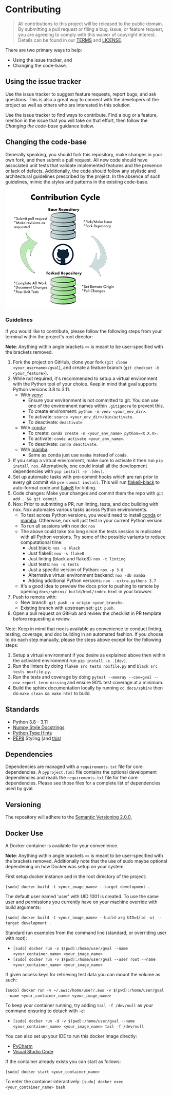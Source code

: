 # Contributing


> All contributions to this project will be released to the public domain.
> By submitting a pull request or filing a bug, issue, or
> feature request, you are agreeing to comply with this waiver of copyright interest.
> Details can be found in our [TERMS](https://github.com/NOAA-OWP/gval/blob/main/TERMS.MD)
> and [LICENSE](https://github.com/NOAA-OWP/gval/blob/main/LICENSE.MD).


There are two primary ways to help:
- Using the issue tracker, and
- Changing the code-base.


## Using the issue tracker

Use the issue tracker to suggest feature requests, report bugs, and ask questions.
This is also a great way to connect with the developers of the project as well
as others who are interested in this solution.

Use the issue tracker to find ways to contribute. Find a bug or a feature, mention in
the issue that you will take on that effort, then follow the _Changing the code-base_
guidance below.


## Changing the code-base

Generally speaking, you should fork this repository, make changes in your
own fork, and then submit a pull request. All new code should have associated
unit tests that validate implemented features and the presence or lack of defects.
Additionally, the code should follow any stylistic and architectural guidelines
prescribed by the project. In the absence of such guidelines, mimic the styles
and patterns in the existing code-base.

![alt text](https://github.com/NOAA-OWP/gval/raw/main/docs/images/ContributionGraphic.png)

### Guidelines

If you would like to contribute, please follow the following steps from your terminal within the project's root director:

**Note**: Anything within angle brackets `<>` is meant to be user-specified with the brackets removed.

1. Fork the project on GitHub, clone your fork (`git clone <your_username>/gval`), and create a feature branch (`git checkout -b <your_feature>`).
2. While not required, it's recommended to setup a virtual environment with the Python tool of your choice. Keep in mind that gval supports Python versions 3.8 to 3.11.
    - With [venv](https://docs.python.org/3/library/venv.html):
        - Ensure your environment is not committed to git. You can use one of the environment names within `.gitignore` to prevent this.
        - To create environment: `python -m venv <your_env_dir>`.
        - To activate: `source <your_env_dir>/bin/activate`.
        - To deactivate: `deactivate`
    - With [conda](https://docs.conda.io/projects/conda/en/latest/index.html):
        - To create: `conda create -n <your_env_name> python=<X.X.X>`.
        - To activate: `conda activate <your_env_name>`.
        - To deactivate: `conda deactivate`.
    - With [mamba](https://mamba.readthedocs.io/en/latest/):
        - Same as conda just use `mamba` instead of `conda`.
3. If you setup a virtual environment, make sure to activate it then run `pip install nox`. Alternatively, one could install all the development dependencies with `pip install -e .[dev]`.
4. Set up automatic tasks with pre-commit hooks which are ran prior to every git commit via `pre-commit install`.  This will run [flake8-black](https://pypi.org/project/flake8-black/) to auto-format code and [flake8](https://github.com/PyCQA/flake8) for linting.
5. Code changes: Make your changes and commit them the repo with `git add . && git commit`.
6. Nox: Prior to submitting a PR, run linting, tests, and doc building with nox. Nox automates various tasks across Python environments.
    - To test across Python versions, you would need to install [conda](https://docs.conda.io/projects/conda/en/stable/user-guide/install/index.html) or [mamba](https://mamba.readthedocs.io/en/latest/installation/mamba-installation.html). Otherwise, nox will just test in your current Python version.
    - To run all sessions with nox do: `nox`
    - The above could take too long since the tests session is replicated with all Python versions. Try some of the possible variants to reduce computational time:
        - Just black: `nox -s black`
        - Just flake8: `nox -s flake8`
        - Just linting (black and flake8): `nox -t linting`
        - Just tests: `nox -s tests`
        - Just a specific version of Python: `nox -p 3.8`
        - Alternative virtual environment backend: `nox -db mamba`
        - Adding additional Python versions: `nox --extra-pythons 3.7`
    - It's a good idea to preview the docs prior to pushing to remote by opening `docs/sphinx/_build/html/index.html` in your browser.
7. Push to remote with:
    - New branch: `git push -u origin <your_branch>`.
    - Existing branch with upstream set: `git push`.
8. Open a pull request on GitHub and review the checklist in PR template before requesting a review.

Note: Keep in mind that nox is available as convenience to conduct linting, testing, coverage, and doc building in an automated fashion. If you choose to do each step manually, please the steps above except for the following steps:
1. Setup a virtual environment if you desire as explained above then within the activated environment run `pip install -e .[dev]`.
2. Run the linters by doing `flake8 src tests noxfile.py` and `black src tests noxfile.py`.
3. Run the tests and coverage by doing `pytest --memray --cov=gval --cov-report term-missing` and ensure 90% test coverage at a minimum.
4. Build the sphinx documentation locally by running `cd docs/sphinx` then do `make clean && make html` to build.


## Standards
- Python 3.8 - 3.11
- [Numpy&nbsp;Style&nbsp;Docstrings](https://numpydoc.readthedocs.io/en/v1.1.0/format.html#documenting-modules)
- [Python&nbsp;Type&nbsp;Hints](https://docs.python.org/3/library/typing.html)
- [PEP8](https://pep8.org/) Styling (and [this](https://peps.python.org/pep-0008/))


## Dependencies
Dependencies are managed with a `requirements.txt` file for core dependencies. A `pyproject.toml` file contains the optional development dependencies and reads the `requirements.txt` file for the core dependencies. Please see those files for a complete list of dependencies used by gval.

## Versioning

The repository will adhere to the [Semantic Versioning 2.0.0.](https://semver.org/)

## Docker Use

A Docker container is available for your convenience.

**Note**: Anything within angle brackets `<>` is meant to be user-specified with the brackets removed. Additionally note that the use of sudo maybe optional dependening on how Docker was setup on your system.

First setup docker instance and in the root directory of the project:

`[sudo] docker build -t <your_image_name> --target development . `

The default user named 'user' with UID 1001 is created.  To use the same user and permissions you
currently have on your machine override with build arguments:

`[sudo] docker build -t <your_image_name> --build-arg UID=$(id -u) --target development .`

Standard run examples from the command line (standard, or overriding user with root):

- `[sudo] docker run -v $(pwd):/home/user/gval --name <your_container_name> <your_image_name>`
- `[sudo] docker run -v $(pwd):/home/user/gval --user root --name <your_container_name> <your_image_name>`

If given access keys for retrieving test data you can mount the volume as such:

`[sudo] docker run -v ~/.aws:/home/user/.aws -v $(pwd):/home/user/gval --name <your_container_name> <your_image_name>`

To keep your container running, try adding `tail -f /dev/null` as your command ensuring to detach with `-d`:
- `[sudo] docker run -d -v $(pwd):/home/user/gval --name <your_container_name> <your_image_name> tail -f /dev/null`

You can also set up your IDE to run this docker image directly:
- [PyCharm](https://www.jetbrains.com/help/pycharm/using-docker-as-a-remote-interpreter.html#config-docker)
- [Visual Studio Code](https://code.visualstudio.com/docs/containers/quickstart-python)

If the container already exists you can start as follows:

`[sudo] docker start <your_container_name>`

To enter the container interactively:
`[sudo] docker exec <your_container_name> bash`
